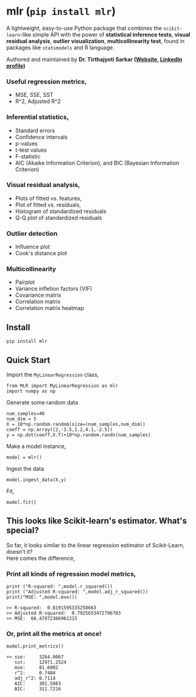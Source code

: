 # mlr (`pip install mlr`)

A lightweight, easy-to-use Python package that combines the `scikit-learn`-like simple API with the power of **statistical inference tests**, **visual residual analysis**, **outlier visualization**, **multicollinearity test**, found in packages like `statsmodels` and R language.

Authored and maintained by **Dr. Tirthajyoti Sarkar ([Website](https://tirthajyoti.github.io), [LinkedIn profile](https://www.linkedin.com/in/tirthajyoti-sarkar-2127aa7/))**

### Useful regression metrics,
* MSE, SSE, SST 
* R^2, Adjusted R^2

### Inferential statistics,
* Standard errors
* Confidence intervals
* p-values 
* t-test values 
* F-statistic
* AIC (Akaike Information Criterion), and BIC (Bayesian Information Criterion)

### Visual residual analysis,
* Plots of fitted vs. features, 
* Plot of fitted vs. residuals, 
* Histogram of standardized residuals
* Q-Q plot of standardized residuals

### Outlier detection
* Influence plot
* Cook's distance plot

### Multicollinearity
* Pairplot
* Variance infletion factors (VIF)
* Covariance matrix
* Correlation matrix
* Correlation matrix heatmap

## Install

```
pip install mlr
```

## Quick Start

Import the `MyLinearRegression` class,

```
from MLR import MyLinearRegression as mlr
import numpy as np
```

Generate some random data

```
num_samples=40
num_dim = 5
X = 10*np.random.random(size=(num_samples,num_dim))
coeff = np.array([2,-3.5,1.2,4.1,-2.5])
y = np.dot(coeff,X.T)+10*np.random.randn(num_samples)
```

Make a model instance,

```
model = mlr()
```

Ingest the data

```
model.ingest_data(X,y)
```

Fit,

```
model.fit()
```

## This looks like Scikit-learn's estimator. What's special?

So far, it looks similar to the linear regression estimator of Scikit-Learn, doesn't it?
<br>Here comes the difference,

### Print all kinds of regression model metrics,

```
print ("R-squared: ",model.r_squared())
print ("Adjusted R-squared: ",model.adj_r_squared())
print("MSE: ",model.mse())

>> R-squared:  0.8191595335258663
>> Adjusted R-squared:  0.7925653472796703
>> MSE:  66.47972366962215

```

### Or, print all the metrics at once!

```
model.print_metrics()

>> sse:     3264.0067
   sst:     12971.2524
   mse:     81.6002
   r^2:     0.7484
   adj_r^2: 0.7114
   AIC:     301.5883
   BIC:     311.7216
```


